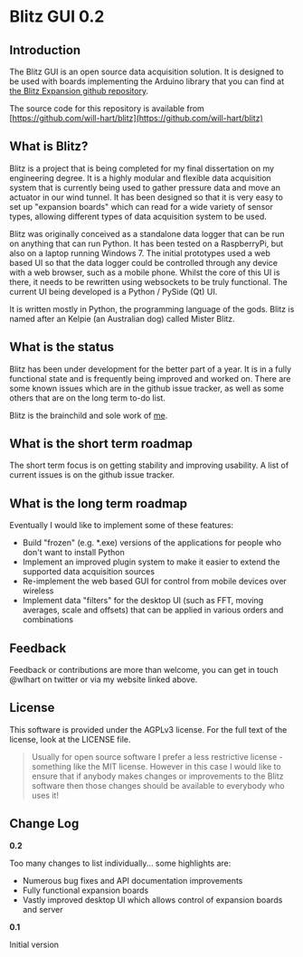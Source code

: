 Blitz GUI 0.2
=============

Introduction
------------

The Blitz GUI is an open source data acquisition solution. It is designed to be used with boards implementing the Arduino library that you can find at [the Blitz Expansion github repository](https://github.com/will-hart/BlitzExpansion).  

The source code for this repository is available from [https://github.com/will-hart/blitz](https://github.com/will-hart/blitz)

What is Blitz?
--------------

Blitz is a project that is being completed for my final dissertation on my engineering degree. It is a highly modular and flexible data acquisition system that is currently being used to gather pressure data and move an actuator in our wind tunnel. It has been designed so that it is very easy to set up "expansion boards" which can read for a wide variety of sensor types, allowing different types of data acquisition system to be used. 

Blitz was originally conceived as a standalone data logger that can be run on anything that can run Python. It has been tested on a RaspberryPi, but also on a laptop running Windows 7.  The initial prototypes used a web based UI so that the data logger could be controlled through any device with a web browser, such as a mobile phone.  Whilst the core of this UI is there, it needs to be rewritten using websockets to be truly functional.  The current UI being developed is a Python / PySide (Qt) UI.  

It is written mostly in Python, the programming language of the gods. Blitz is named after an Kelpie (an Australian dog) called Mister Blitz. 

What is the status
------------------

Blitz has been under development for the better part of a year.  It is in a fully functional state and is frequently being improved and worked on. There are some known issues which are in the github issue tracker, as well as some others that are on the long term to-do list.  

Blitz is the brainchild and sole work of [me](www.williamhart.info). 

What is the short term roadmap
------------------------------

The short term focus is on getting stability and improving usability. A list of current issues is on the github issue tracker.

What is the long term roadmap
-----------------------------

Eventually I would like to implement some of these features:

 - Build "frozen" (e.g. *.exe) versions of the applications for people who don't want to install Python
 - Implement an improved plugin system to make it easier to extend the supported data acquisition sources
 - Re-implement the web based GUI for control from mobile devices over wireless
 - Implement data "filters" for the desktop UI (such as FFT, moving averages, scale and offsets) that can be applied in various orders and combinations

Feedback
--------

Feedback or contributions are more than welcome, you can get in touch @wlhart on twitter or via my website linked above.

License
-------

This software is provided under the AGPLv3 license.  For the full text of the license, look at the LICENSE file.

 > Usually for open source software I prefer a less restrictive license - something like the MIT license.  However in
 > this case I would like to ensure that if anybody makes changes or improvements to the Blitz software then those
 > changes should be available to everybody who uses it!


Change Log
----------

**0.2**

Too many changes to list individually... some highlights are:

- Numerous bug fixes and API documentation improvements
- Fully functional expansion boards
- Vastly improved desktop UI which allows control of expansion boards and server

**0.1**

Initial version
